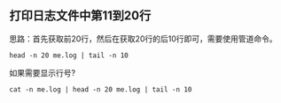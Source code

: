 ## 打印日志文件中第11到20行

思路：首先获取前20行，然后在获取20行的后10行即可，需要使用管道命令。

```
head -n 20 me.log | tail -n 10
```

如果需要显示行号?

```
cat -n me.log | head -n 20 me.log | tail -n 10
```

